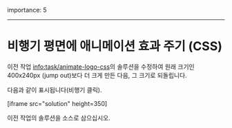 importance: 5

---

# 비행기 평면에 애니메이션 효과 주기 (CSS)

이전 작업 <info:task/animate-logo-css>의 솔루션을 수정하여 원래 크기인 400x240px (jump out)보다 더 크게 만든 다음, 그 크기로 되돌립니다.

다음과 같이 표시됩니다(비행기 클릭).

[iframe src="solution" height=350]

이전 작업의 솔루션을 소스로 삼으십시오.